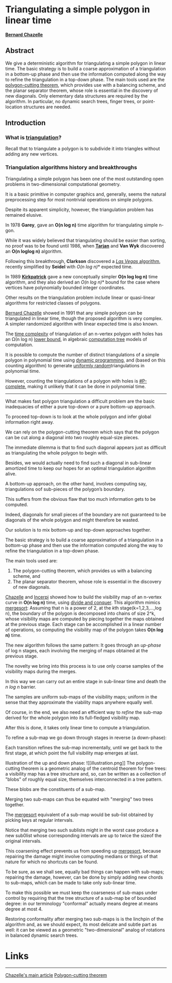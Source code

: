 
# Triangulating a simple polygon in linear time
[**Bernard Chazelle**](https://www.google.com/url?sa=t&rct=j&q=&esrc=s&source=web&cd=&cad=rja&uact=8&ved=2ahUKEwjUuZyBn7WCAxWFxgIHHWENB70QFnoECCIQAQ&url=https%3A%2F%2Fwww.cs.princeton.edu%2F~chazelle%2F&usg=AOvVaw21UQXRvLZSKJswAcOV4wW5&opi=89978449)

## Abstract
We give a deterministic algorithm for triangulating a simple polygon in linear time.
The basic strategy is to build a coarse approximation of a triangulation in a bottom-up phase and then use the information computed along the way to refine the triangulation in a top-down phase.
The main tools used are the [polygon-cutting theorem](https://www.cs.princeton.edu/techreports/1990/264.pdf), which provides use with a balancing scheme, and the planar separator theorem, whose role is essential in the discovery of new diagonals.
Only elementary data structures are required by the algorithm. In particular, no dynamic search trees, finger trees, or point-location structures are needed.

## Introduction
### What is [triangulation](https://en.wikipedia.org/wiki/Polygon_triangulation)?
Recall that to triangulate a polygon is to subdivide it into triangles without adding any new vertices.

### Triangulation algorithms history and breakthroughs
Triangulating a simple polygon has been one of the most outstanding open problems in two-dimensional computational geometry.

It is a basic primitive in computer graphics and, generally, seems the natural preprocessing step for most nontrivial operations on simple polygons.

Despite its apparent simplicity, however, the triangulation problem has remained elusive.

In 1978 **Garey**, gave an **O(n log n)** time algorithm for triangulating simple n-gon.

While it was widely believed that triangulating should be easier than sorting, no proof was to be found until 1986, when **[Tarjan](https://www.google.com/url?sa=t&rct=j&q=&esrc=s&source=web&cd=&cad=rja&uact=8&ved=2ahUKEwi4vtzbn7WCAxXJKewKHSOhDusQFnoECCoQAQ&url=https%3A%2F%2Fen.wikipedia.org%2Fwiki%2FRobert_Tarjan&usg=AOvVaw1FfBENPg9_DplxnQ9ArVTr&opi=89978449)** and **Van Wyk** discovered an **O(n loglog n)** algorithm.

Following this breakthrough, **Clarkson** discovered a [*Las Vegas* algorithm](https://en.wikipedia.org/wiki/Las_Vegas_algorithm), recently simplified by **Seidel** with **O(n log* n)** expected time.

In 1989 **[Kirkpatrick](https://www.google.com/url?sa=t&rct=j&q=&esrc=s&source=web&cd=&cad=rja&uact=8&ved=2ahUKEwiRk6bLoLWCAxVHKewKHe3sDzMQFnoECEQQAQ&url=https%3A%2F%2Fen.wikipedia.org%2Fwiki%2FDonald_Kirkpatrick&usg=AOvVaw03d7VjhuE_kmmgxiwDdq1E&opi=89978449)** gave a new conceptually simpler **O(n log log n)** time algorithm, and they also derived an **O(n log* n)** bound for the case where vertices have polynomially bounded integer coordinates.

Other results on the triangulation problem include linear or quasi-linear algorithms for restricted classes of polygons.

[Bernard Chazelle](https://en.wikipedia.org/wiki/Bernard_Chazelle) showed in 1991 that any simple polygon can be triangulated in linear time, though the proposed algorithm is very complex.
A simpler randomized algorithm with linear expected time is also known.

The [time complexity](https://en.wikipedia.org/wiki/Time_complexity "Time complexity") of triangulation of an n-vertex polygon _with_ holes has an Ω(n log n) [lower bound](https://en.wikipedia.org/wiki/Lower_bound "Lower bound"), in algebraic [computation tree](https://en.wikipedia.org/wiki/Computation_tree "Computation tree") models of computation.

It is possible to compute the number of distinct triangulations of a simple polygon in polynomial time using [dynamic programming](https://en.wikipedia.org/wiki/Dynamic_programming "Dynamic programming"), and (based on this counting algorithm) to generate [uniformly random](https://en.wikipedia.org/wiki/Discrete_uniform_distribution "Discrete uniform distribution")triangulations in polynomial time.

However, counting the triangulations of a polygon with holes is [#P-complete](https://en.wikipedia.org/wiki/%E2%99%AFP-complete "♯P-complete"), making it unlikely that it can be done in polynomial time.

----
What makes fast polygon triangulation a difficult problem are the basic inadequacies of either a pure top-down or a pure bottom-up approach.

To proceed top-down is to look at the whole polygon and infer global information right away.

We can rely on the polygon-cutting theorem which says that the polygon can be cut along a diagonal into two roughly equal-size pieces.

The immediate dilemma is that to find such diagonal appears just as difficult as triangulating the whole polygon to begin with.

Besides, we would actually need to find such a diagonal in sub-linear amortized time to keep our hopes for an optimal triangulation algorithm alive.

A bottom-up approach, on the other hand, involves computing say, triangulations oof sub-pieces of the polygon’s boundary.

This suffers from the obvious flaw that too much information gets to be computed.

Indeed, diagonals for small pieces of the boundary are not guaranteed to be diagonals of the whole polygon and might therefore be wasted.

Our solution is to mix bottom-up and top-down approaches together.

The basic strategy is to build a coarse approximation of a triangulation in a bottom-up phase and then use the information computed along the way to refine the triangulation in a top-down phase.

The main tools used are:
1. The polygon-cutting theorem, which provides us with a balancing scheme, and
2. The planar separator theorem, whose role is essential in the discovery of new diagonals.

[Chazelle](https://www.google.com/url?sa=t&rct=j&q=&esrc=s&source=web&cd=&cad=rja&uact=8&ved=2ahUKEwjUuZyBn7WCAxWFxgIHHWENB70QFnoECCIQAQ&url=https%3A%2F%2Fwww.cs.princeton.edu%2F~chazelle%2F&usg=AOvVaw21UQXRvLZSKJswAcOV4wW5&opi=89978449) and [Incerpi](https://www.google.com/url?sa=t&rct=j&q=&esrc=s&source=web&cd=&cad=rja&uact=8&ved=2ahUKEwjd7b7uoLWCAxVA3gIHHetDCg0QFnoECBIQAQ&url=https%3A%2F%2Fwww-sop.inria.fr%2Fcroap%2Fpersonnel%2FJanet.Bertot%2FjmiCV.html&usg=AOvVaw2mb3Fc7XGWrZg_2k0i1Mq8&opi=89978449) showed how to build the visibility map of an n-vertex curve in **O(n log n)** time, using [divide and conquer](https://www.google.com/url?sa=t&rct=j&q=&esrc=s&source=web&cd=&cad=rja&uact=8&ved=2ahUKEwjKiOekobWCAxVy0gIHHU4hAvsQFnoECBcQAQ&url=https%3A%2F%2Fen.wikipedia.org%2Fwiki%2FDivide-and-conquer_algorithm&usg=AOvVaw0hkGCEYFNx4omkeSLqAGY0&opi=89978449).
This algorithm mimics [mergesort](https://www.google.com/url?sa=t&rct=j&q=&esrc=s&source=web&cd=&cad=rja&uact=8&ved=2ahUKEwiZ_deLobWCAxURMuwKHVGgDLAQFnoECBAQAQ&url=https%3A%2F%2Fen.wikipedia.org%2Fwiki%2FMerge_sort&usg=AOvVaw2nk3iXDJE3NQYvPZ2sr_Ny&opi=89978449):
Assuming that n is a power of 2, at the *k*th stage(k=1,2,3,...,log n), the boundary of the polygon is decomposed into chains of size 2^k, whose visibility maps are computed by piecing together the maps obtained at the previous stage.
Each stage can be accomplished in a linear number of operations, so computing the visibility map of the polygon takes **O(n log n)** time.

The new algorithm follows the same pattern: It goes through an *up-phase* of log n stages, each involving the merging of maps obtained at the previous stage.

The novelty we bring into this process is to use only coarse samples of the visibility maps during the merges.

In this way we can carry out an entire stage in sub-linear time and death the *n log n* barrier.

The samples are uniform sub-maps of the visibility maps; uniform in the sense that they approximate the viability maps anywhere equally well.

Of course, in the end, we also need an efficient way to *refine* the sub-map derived for the whole polygon into its full-fledged visibility map.

After this is done, it takes only linear time to compute a triangulation.

To refine a sub-map we go down through stages in reverse (a down-phase):

Each transition refines the sub-map incrementally, until we get back to the first stage, at which point the full visibility map emerges at last.

Illustration of the up and down phase:
![[illustration.png]]
The polygon-cutting theorem is a geometric analog of the centroid theorem for free trees: a visibility map has a tree structure and, so, can be written as a collection of "blobs" of roughly equal size, themselves interconnected in a tree pattern.

These blobs are the constituents of a sub-map.

Merging two sub-maps can thus be equated with "merging" two trees together.

The [mergesort](https://www.google.com/url?sa=t&rct=j&q=&esrc=s&source=web&cd=&cad=rja&uact=8&ved=2ahUKEwiZ_deLobWCAxURMuwKHVGgDLAQFnoECBAQAQ&url=https%3A%2F%2Fen.wikipedia.org%2Fwiki%2FMerge_sort&usg=AOvVaw2nk3iXDJE3NQYvPZ2sr_Ny&opi=89978449) equivalent of a sub-map would be sub-list obtained by picking keys at regular intervals.

Notice that merging two such sublists might in the worst case produce a new sub0list whose corresponding intervals are up to twice the sizeof the original intervals.

This coarsening effect prevents us from speeding up [mergesort](https://www.google.com/url?sa=t&rct=j&q=&esrc=s&source=web&cd=&cad=rja&uact=8&ved=2ahUKEwiZ_deLobWCAxURMuwKHVGgDLAQFnoECBAQAQ&url=https%3A%2F%2Fen.wikipedia.org%2Fwiki%2FMerge_sort&usg=AOvVaw2nk3iXDJE3NQYvPZ2sr_Ny&opi=89978449), because repairing the damage might involve computing medians or things of that nature for which no shortcuts can be found.

To be sure, as we shall see, equally bad things can happen with sub-maps; repairing the damage, however, can be done by simply adding new chords to sub-maps, which can be made to take only sub-linear time.

To make this possible we must keep the coarseness of sub-maps under control by requiring that the tree structure of a sub-map be of bounded degree: in our terminology "conformal" actually means degree at means degree at most 4.

Restoring conformality after merging two sub-maps is is the linchpin of the algorithm and, as we should expect, its most delicate and subtle part as well: it can be viewed as a geometric "two-dimensional" analog of rotations in balanced dynamic search trees.

# Links
---
[Chazelle's main article](https://www.cs.princeton.edu/~chazelle/pubs/polygon-triang.pdf)
[Polygon-cutting theorem](https://www.cs.princeton.edu/techreports/1990/264.pdf)